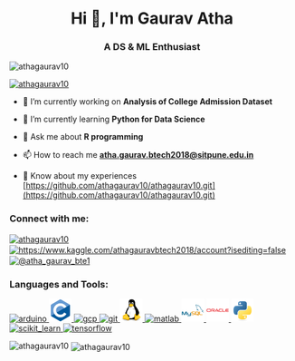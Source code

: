 <h1 align="center">Hi 👋, I'm Gaurav Atha</h1>
<h3 align="center">A DS & ML Enthusiast</h3>

<p align="left"> <img src="https://komarev.com/ghpvc/?username=athagaurav10&label=Profile%20views&color=0e75b6&style=flat" alt="athagaurav10" /> </p>

<p align="left"> <a href="https://github.com/ryo-ma/github-profile-trophy"><img src="https://github-profile-trophy.vercel.app/?username=athagaurav10" alt="athagaurav10" /></a> </p>

- 🔭 I’m currently working on **Analysis of College Admission Dataset**

- 🌱 I’m currently learning **Python for Data Science**

- 💬 Ask me about **R programming**

- 📫 How to reach me **atha.gaurav.btech2018@sitpune.edu.in**

- 📄 Know about my experiences [https://github.com/athagaurav10/athagaurav10.git](https://github.com/athagaurav10/athagaurav10.git)

<h3 align="left">Connect with me:</h3>
<p align="left">
<a href="https://linkedin.com/in/athagaurav10" target="blank"><img align="center" src="https://raw.githubusercontent.com/rahuldkjain/github-profile-readme-generator/master/src/images/icons/Social/linked-in-alt.svg" alt="athagaurav10" height="30" width="40" /></a>
<a href="https://kaggle.com/https://www.kaggle.com/athagauravbtech2018/account?isediting=false" target="blank"><img align="center" src="https://raw.githubusercontent.com/rahuldkjain/github-profile-readme-generator/master/src/images/icons/Social/kaggle.svg" alt="https://www.kaggle.com/athagauravbtech2018/account?isediting=false" height="30" width="40" /></a>
<a href="https://www.hackerrank.com/@atha_gaurav_bte1" target="blank"><img align="center" src="https://raw.githubusercontent.com/rahuldkjain/github-profile-readme-generator/master/src/images/icons/Social/hackerrank.svg" alt="@atha_gaurav_bte1" height="30" width="40" /></a>
</p>

<h3 align="left">Languages and Tools:</h3>
<p align="left"> <a href="https://www.arduino.cc/" target="_blank"> <img src="https://cdn.worldvectorlogo.com/logos/arduino-1.svg" alt="arduino" width="40" height="40"/> </a> <a href="https://www.cprogramming.com/" target="_blank"> <img src="https://raw.githubusercontent.com/devicons/devicon/master/icons/c/c-original.svg" alt="c" width="40" height="40"/> </a> <a href="https://cloud.google.com" target="_blank"> <img src="https://www.vectorlogo.zone/logos/google_cloud/google_cloud-icon.svg" alt="gcp" width="40" height="40"/> </a> <a href="https://git-scm.com/" target="_blank"> <img src="https://www.vectorlogo.zone/logos/git-scm/git-scm-icon.svg" alt="git" width="40" height="40"/> </a> <a href="https://www.linux.org/" target="_blank"> <img src="https://raw.githubusercontent.com/devicons/devicon/master/icons/linux/linux-original.svg" alt="linux" width="40" height="40"/> </a> <a href="https://www.mathworks.com/" target="_blank"> <img src="https://upload.wikimedia.org/wikipedia/commons/2/21/Matlab_Logo.png" alt="matlab" width="40" height="40"/> </a> <a href="https://www.mysql.com/" target="_blank"> <img src="https://raw.githubusercontent.com/devicons/devicon/master/icons/mysql/mysql-original-wordmark.svg" alt="mysql" width="40" height="40"/> </a> <a href="https://www.oracle.com/" target="_blank"> <img src="https://raw.githubusercontent.com/devicons/devicon/master/icons/oracle/oracle-original.svg" alt="oracle" width="40" height="40"/> </a> <a href="https://www.python.org" target="_blank"> <img src="https://raw.githubusercontent.com/devicons/devicon/master/icons/python/python-original.svg" alt="python" width="40" height="40"/> </a> <a href="https://scikit-learn.org/" target="_blank"> <img src="https://upload.wikimedia.org/wikipedia/commons/0/05/Scikit_learn_logo_small.svg" alt="scikit_learn" width="40" height="40"/> </a> <a href="https://www.tensorflow.org" target="_blank"> <img src="https://www.vectorlogo.zone/logos/tensorflow/tensorflow-icon.svg" alt="tensorflow" width="40" height="40"/> </a> </p>

<p><img align="left" src="https://github-readme-stats.vercel.app/api/top-langs?username=athagaurav10&show_icons=true&locale=en&layout=compact" alt="athagaurav10" /></p>

<p>&nbsp;<img align="center" src="https://github-readme-stats.vercel.app/api?username=athagaurav10&show_icons=true&locale=en" alt="athagaurav10" /></p>
